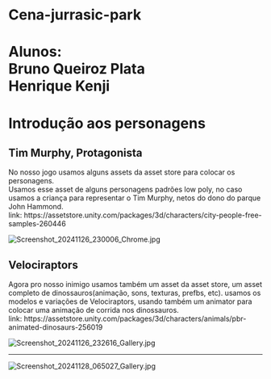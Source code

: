 # Cena-jurrasic-park
<h1>Alunos: <br> Bruno Queiroz Plata <br> Henrique Kenji</h1>

<h1>Introdução aos personagens</h1>

<h2>Tim Murphy, Protagonista</h2>

<p>
No nosso jogo usamos alguns assets da asset store para colocar os personagens.
<br>
Usamos esse asset de alguns personagens padrões low poly, no caso usamos a criança para representar o Tim Murphy, netos do dono do parque John Hammond.
<br>
link: https://assetstore.unity.com/packages/3d/characters/city-people-free-samples-260446
</p>

![Screenshot_20241126_230006_Chrome.jpg](https://github.com/user-attachments/assets/853bfdaa-4285-430d-a0fb-4c897e29245d)

<h2>Velociraptors</h2>
<p>
Agora pro nosso inimigo usamos também um asset da asset store, um asset completo de dinossauros(animação, sons, texturas, prefbs, etc). usamos os modelos e variações de Velociraptors, usando também um animator para colocar uma animação de corrida nos dinossauros.
<br>
link: https://assetstore.unity.com/packages/3d/characters/animals/pbr-animated-dinosaurs-256019
</p>

![Screenshot_20241126_232616_Gallery.jpg](https://github.com/user-attachments/assets/6262b1d1-3a68-4ebd-b765-e3b98796275a)

<hr>

![Screenshot_20241128_065027_Gallery.jpg](https://github.com/user-attachments/assets/e4d9ce4b-1319-49dc-856c-d338d4ff04db)
